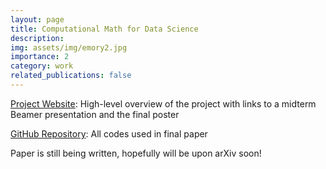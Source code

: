 ```yaml
---
layout: page
title: Computational Math for Data Science
description: 
img: assets/img/emory2.jpg
importance: 2
category: work
related_publications: false
---
```


[Project Website](https://benlebdaoui.github.io/emory_reu/): High-level overview of the project with links to a midterm Beamer presentation and the final poster

[GitHub Repository](https://github.com/benlebdaoui/emory_reu): All codes used in final paper

Paper is still being written, hopefully will be upon arXiv soon!


